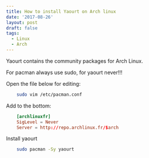 ```yaml
---
title: How to install Yaourt on Arch linux
date: '2017-08-26'
layout: post
draft: false
tags:
  - Linux
  - Arch
---
```


Yaourt contains the community packages for Arch Linux.

For pacman always use sudo, for yaourt never!!!

Open the file below for editing:
```bash
    sudo vim /etc/pacman.conf
```
Add to the bottom:
```conf
    [archlinuxfr]
    SigLevel = Never
    Server = http://repo.archlinux.fr/$arch
```

Install yaourt
```bash
    sudo pacman -Sy yaourt
```
